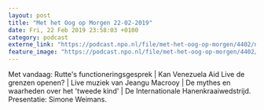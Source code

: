 ```yaml
---
layout: post
title: "Met het Oog op Morgen 22-02-2019"
date: Fri, 22 Feb 2019 23:58:03 +0100
category: podcast
externe_link: "https://podcast.npo.nl/file/met-het-oog-op-morgen/4402/nporadio1_met-het-oog-op-morgen_20190223_met-het-oog-op-morgen-22-02-2019_G5NZ0O.mp3"
feature_image: "https://podcast.npo.nl/file/met-het-oog-op-morgen/4402/nporadio1_met-het-oog-op-morgen_20190223_met-het-oog-op-morgen-22-02-2019_G5NZ0O.mp3"
---
```


Met vandaag: Rutte's functioneringsgesprek | Kan Venezuela Aid Live de grenzen openen? | Live muziek van Jeangu Macrooy | De mythes en waarheden over het 'tweede kind' | De Internationale Hanenkraaiwedstrijd. Presentatie: Simone Weimans.

